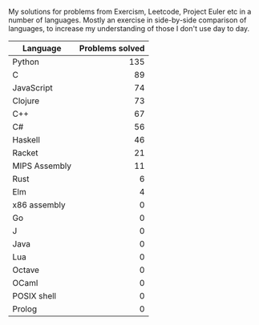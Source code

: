 
My solutions for problems from Exercism, Leetcode, Project Euler etc in a
number of languages. Mostly an exercise in side-by-side comparison of languages,
to increase my understanding of those I don't use day to day.

| Language | Problems solved |
| --- | --: |
| Python | 135 |
| C | 89 |
| JavaScript | 74 |
| Clojure | 73 |
| C++ | 67 |
| C# | 56 |
| Haskell | 46 |
| Racket | 21 |
| MIPS Assembly | 11 |
| Rust | 6 |
| Elm | 4 |
| x86 assembly | 0 |
| Go | 0 |
| J | 0 |
| Java | 0 |
| Lua | 0 |
| Octave | 0 |
| OCaml | 0 |
| POSIX shell | 0 |
| Prolog | 0 |

